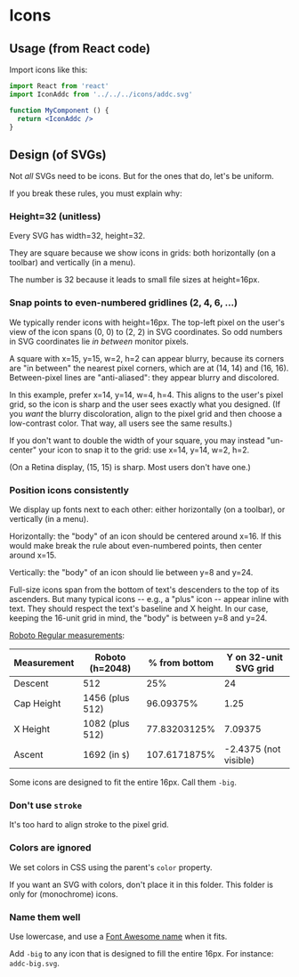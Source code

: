 Icons
=====

Usage (from React code)
-----------------------

Import icons like this:

```jsx
import React from 'react'
import IconAddc from '../../../icons/addc.svg'

function MyComponent () {
  return <IconAddc />
}
```

Design (of SVGs)
----------------

Not _all_ SVGs need to be icons. But for the ones that do, let's be uniform.

If you break these rules, you must explain why:

### Height=32 (unitless)

Every SVG has width=32, height=32.

They are square because we show icons in grids: both horizontally (on a
toolbar) and vertically (in a menu).

The number is 32 because it leads to small file sizes at height=16px.

### Snap points to even-numbered gridlines (2, 4, 6, ...)

We typically render icons with height=16px. The top-left pixel on the user's
view of the icon spans (0, 0) to (2, 2) in SVG coordinates. So odd numbers in
SVG coordinates lie _in between_ monitor pixels.

A square with x=15, y=15, w=2, h=2 can appear blurry, because its corners are
"in between" the nearest pixel corners, which are at (14, 14) and (16, 16).
Between-pixel lines are "anti-aliased": they appear blurry and discolored.

In this example, prefer x=14, y=14, w=4, h=4. This aligns to the user's pixel
grid, so the icon is sharp and the user sees exactly what you designed. (If you
_want_ the blurry discoloration, align to the pixel grid and then choose a
low-contrast color. That way, all users see the same results.)

If you don't want to double the width of your square, you may instead
"un-center" your icon to snap it to the grid: use x=14, y=14, w=2, h=2.

(On a Retina display, (15, 15) is sharp. Most users don't have one.)

### Position icons consistently

We display up fonts next to each other: either horizontally
(on a toolbar), or vertically (in a menu).

Horizontally: the "body" of an icon should be centered around x=16. If this
would make break the rule about even-numbered points, then center around x=15.

Vertically: the "body" of an icon should lie between y=8 and y=24.

Full-size icons span from the bottom of text's descenders to the top of its
ascenders. But many typical icons -- e.g., a "plus" icon -- appear inline with
text. They should respect the text's baseline and X height. In our case,
keeping the 16-unit grid in mind, the "body" is between y=8 and y=24.

[Roboto Regular measurements](https://github.com/googlefonts/roboto/blob/master/src/v2/Roboto-Regular.ufo/fontinfo.plist):

|Measurement|Roboto (h=2048)|% from bottom|Y on 32-unit SVG grid|
|-----------|---------------|-------------|---------------------|
|Descent    |512            |25%          |24                   |
|Cap Height |1456 (plus 512)|96.09375%    |1.25                 |
|X Height   |1082 (plus 512)|77.83203125% |7.09375              |
|Ascent     |1692 (in `$`)  |107.6171875% |-2.4375 (not visible)|

Some icons are designed to fit the entire 16px. Call them `-big`.

### Don't use `stroke`

It's too hard to align stroke to the pixel grid.

### Colors are ignored

We set colors in CSS using the parent's `color` property.

If you want an SVG with colors, don't place it in this folder. This folder is
only for (monochrome) icons.

### Name them well

Use lowercase, and use a
[Font Awesome name](https://fontawesome.com/icons?d=gallery) when it fits.

Add `-big` to any icon that is designed to fill the entire 16px. For instance:
`addc-big.svg`.

